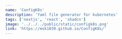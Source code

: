 ```yaml
---
name: 'ConfigK8s'
description: 'Yaml file generator for kubernetes'
tags: ['nextjs', 'react', 'shadcn']
image: '../../../public/static/configk8s.png'
link: 'https://msk1039.github.io/ConfigK8s/'
---
```

